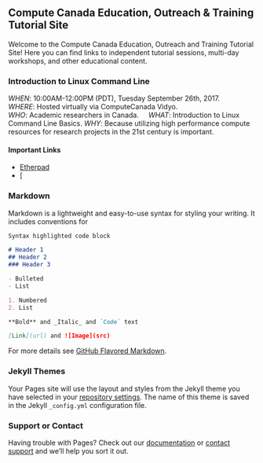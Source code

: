 ## Compute Canada Education, Outreach & Training Tutorial Site

Welcome to the Compute Canada Education, Outreach and Training Tutorial Site! Here you can find links to independent tutorial sessions, multi-day workshops, and other educational content.


### Introduction to Linux Command Line

*WHEN*: 10:00AM-12:00PM (PDT), Tuesday September 26th, 2017.    
*WHERE*:  Hosted virtually via ComputeCanada Vidyo.  
*WHO*:  Academic researchers in Canada.     
*WHAT*: Introduction to Linux Command Line Basics. 
*WHY*:  Because utilizing high performance compute resources for research projects in the 21st century is important.  

#### Important Links
+ [Etherpad]() 
+ [














### Markdown

Markdown is a lightweight and easy-to-use syntax for styling your writing. It includes conventions for

```markdown
Syntax highlighted code block

# Header 1
## Header 2
### Header 3

- Bulleted
- List

1. Numbered
2. List

**Bold** and _Italic_ and `Code` text

[Link](url) and ![Image](src)
```

For more details see [GitHub Flavored Markdown](https://guides.github.com/features/mastering-markdown/).

### Jekyll Themes

Your Pages site will use the layout and styles from the Jekyll theme you have selected in your [repository settings](https://github.com/Phillip-a-richmond/ComputeCanada_EOT/settings). The name of this theme is saved in the Jekyll `_config.yml` configuration file.

### Support or Contact

Having trouble with Pages? Check out our [documentation](https://help.github.com/categories/github-pages-basics/) or [contact support](https://github.com/contact) and we’ll help you sort it out.
